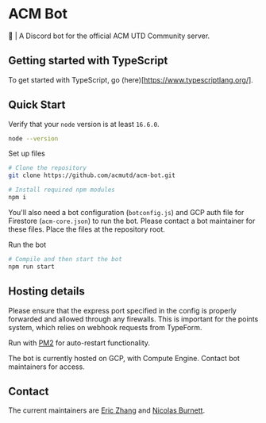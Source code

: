 # ACM Bot
🤖 | A Discord bot for the official ACM UTD Community server.

## Getting started with TypeScript
To get started with TypeScript, go (here)[https://www.typescriptlang.org/].

## Quick Start
Verify that your `node` version is at least `16.6.0`. 
```bash
node --version
```

Set up files
```bash
# Clone the repository
git clone https://github.com/acmutd/acm-bot.git

# Install required npm modules
npm i
```

You'll also need a bot configuration (`botconfig.js`) and GCP auth file for Firestore (`acm-core.json`) to run the 
bot. Please contact a bot maintainer for these files. Place the files at the repository root.  

Run the bot
```bash
# Compile and then start the bot
npm run start
```

## Hosting details
Please ensure that the express port specified in the config is properly forwarded and allowed through any firewalls.
This is important for the points system, which relies on webhook requests from TypeForm.  

Run with [PM2](https://pm2.keymetrics.io) for auto-restart functionality.  

The bot is currently hosted on GCP, with Compute Engine. Contact bot maintainers for access.  

## Contact
The current maintainers are [Eric Zhang](https://github.com/ez314) and [Nicolas Burnett](https://github.com/NickBurnett). 
